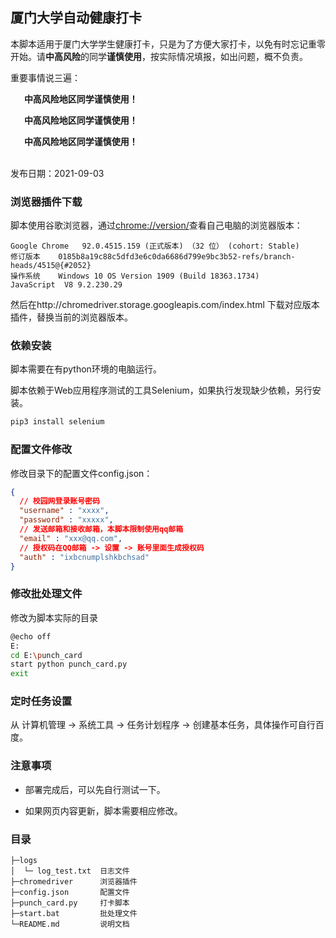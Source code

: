 ## 厦门大学自动健康打卡

​		本脚本适用于厦门大学学生健康打卡，只是为了方便大家打卡，以免有时忘记重零开始。请**中高风险**的同学**谨慎使用**，按实际情况填报，如出问题，概不负责。

重要事情说三遍：

​    &emsp;   **中高风险地区同学谨慎使用！**
 
​    &emsp;  	**中高风险地区同学谨慎使用！**

​    &emsp;   **中高风险地区同学谨慎使用！**

​		 
发布日期：2021-09-03



### 浏览器插件下载

脚本使用谷歌浏览器，通过[chrome://version/](chrome://version/)查看自己电脑的浏览器版本：

```
Google Chrome	92.0.4515.159 (正式版本) （32 位） (cohort: Stable)
修订版本	0185b8a19c88c5dfd3e6c0da6686d799e9bc3b52-refs/branch-heads/4515@{#2052}
操作系统	Windows 10 OS Version 1909 (Build 18363.1734)
JavaScript	V8 9.2.230.29
```

然后在http://chromedriver.storage.googleapis.com/index.html 下载对应版本插件，替换当前的浏览器版本。

### 依赖安装

脚本需要在有python环境的电脑运行。

脚本依赖于Web应用程序测试的工具Selenium，如果执行发现缺少依赖，另行安装。

```bash
pip3 install selenium
```

### 配置文件修改

修改目录下的配置文件config.json：

```json
{
  // 校园网登录账号密码
  "username" : "xxxx",
  "password" : "xxxxx",
  // 发送邮箱和接收邮箱，本脚本限制使用qq邮箱
  "email" : "xxx@qq.com",
  // 授权码在QQ邮箱 -> 设置 -> 账号里面生成授权码
  "auth" : "ixbcnumplshkbchsad"
}
```

### 修改批处理文件

修改为脚本实际的目录

```bash
@echo off
E:
cd E:\punch_card
start python punch_card.py
exit
```

### 定时任务设置

从 计算机管理 -> 系统工具 -> 任务计划程序 -> 创建基本任务，具体操作可自行百度。

### 注意事项

- 部署完成后，可以先自行测试一下。

- 如果网页内容更新，脚本需要相应修改。

### 目录

```
├─logs
│  └─ log_test.txt  日志文件
├─chromedriver      浏览器插件
├─config.json       配置文件
├─punch_card.py     打卡脚本
├─start.bat         批处理文件
└─README.md         说明文档
```

